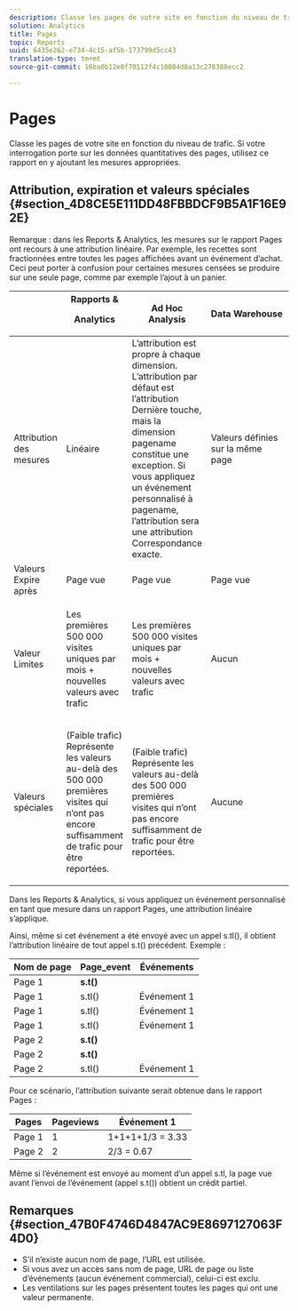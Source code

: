 ```yaml
---
description: Classe les pages de votre site en fonction du niveau de trafic. Si votre interrogation porte sur les données quantitatives des pages, utilisez ce rapport en y ajoutant les mesures appropriées.
solution: Analytics
title: Pages
topic: Reports
uuid: 6435e262-e734-4c15-af5b-173799d5cc43
translation-type: tm+mt
source-git-commit: 16ba0b12e0f70112f4c10804d0a13c278388ecc2

---
```



# Pages

Classe les pages de votre site en fonction du niveau de trafic. Si votre interrogation porte sur les données quantitatives des pages, utilisez ce rapport en y ajoutant les mesures appropriées.

## Attribution, expiration et valeurs spéciales {#section_4D8CE5E111DD48FBBDCF9B5A1F16E92E}

Remarque : dans les Reports &amp; Analytics, les mesures sur le rapport Pages ont recours à une attribution linéaire. Par exemple, les recettes sont fractionnées entre toutes les pages affichées avant un événement d’achat. Ceci peut porter à confusion pour certaines mesures censées se produire sur une seule page, comme par exemple l’ajout à un panier.

<table id="table_EC7423532C7E44DE97B7FC0321585A2B"> 
 <thead> 
  <tr> 
   <th colname="col1" class="entry"> </th> 
   <th colname="col2" class="entry">Rapports &amp; <p>Analytics </p> </th> 
   <th colname="col3" class="entry"> Ad Hoc Analysis </th> 
   <th colname="col4" class="entry"> Data Warehouse </th> 
   <th colname="col5" class="entry"> Analysis Workspace </th> 
  </tr>
 </thead>
 <tbody> 
  <tr> 
   <td colname="col1"> Attribution des mesures </td> 
   <td colname="col2"> Linéaire </td> 
   <td colname="col3"> L’attribution est propre à chaque dimension. L’attribution par défaut est l’attribution Dernière touche, mais la dimension pagename constitue une exception. Si vous appliquez un événement personnalisé à pagename, l’attribution sera une attribution Correspondance exacte. </td> 
   <td colname="col4"> <p>Valeurs définies sur la même page </p> </td> 
   <td colname="col5"> <p>Valeurs définies sur la même page </p> </td> 
  </tr> 
  <tr> 
   <td colname="col1"> Valeurs Expire après </td> 
   <td colname="col2"> Page vue </td> 
   <td colname="col3"> Page vue </td> 
   <td colname="col4"> Page vue </td> 
   <td colname="col5"> Page vue </td> 
  </tr> 
  <tr> 
   <td colname="col1"> Valeur Limites </td> 
   <td colname="col2"> <p>Les premières 500 000 visites uniques par mois + nouvelles valeurs avec trafic </p> </td> 
   <td colname="col3"> <p>Les premières 500 000 visites uniques par mois + nouvelles valeurs avec trafic </p> </td> 
   <td colname="col4"> Aucun </td> 
   <td colname="col5"> <p>Les premières 500 000 visites uniques par mois + nouvelles valeurs avec trafic </p> </td> 
  </tr> 
  <tr> 
   <td colname="col1"> Valeurs spéciales </td> 
   <td colname="col2"> <p>(Faible trafic) Représente les valeurs au-delà des 500 000 premières visites qui n’ont pas encore suffisamment de trafic pour être reportées. </p> </td> 
   <td colname="col3"> <p>(Faible trafic) Représente les valeurs au-delà des 500 000 premières visites qui n’ont pas encore suffisamment de trafic pour être reportées. </p> </td> 
   <td colname="col4"> Aucune </td> 
   <td colname="col5"> <p>(Faible trafic) Représente les valeurs au-delà des 500 000 premières visites qui n’ont pas encore suffisamment de trafic pour être reportées. </p> </td> 
  </tr> 
 </tbody> 
</table>

Dans les Reports &amp; Analytics, si vous appliquez un événement personnalisé en tant que mesure dans un rapport Pages, une attribution linéaire s’applique.

Ainsi, même si cet événement a été envoyé avec un appel s.tl(), il obtient l’attribution linéaire de tout appel s.t() précédent. Exemple :

| Nom de page | Page_event | Événements |
|---|---|---|
| Page 1 | **s.t()** |  |
| Page 1 | s.tl() | Événement 1 |
| Page 1 | s.tl() | Événement 1 |
| Page 1 | s.tl() | Événement 1 |
| Page 2 | **s.t()** |  |
| Page 2 | **s.t()** |  |
| Page 2 | s.tl() | Événement 1 |

Pour ce scénario, l’attribution suivante serait obtenue dans le rapport Pages :

| Pages | Pageviews | Événement 1 |
|---|---|---|
| Page 1 | 1 | 1+1+1+1/3 = 3.33 |
| Page 2 | 2 | 2/3 = 0.67 |

Même si l’événement est envoyé au moment d’un appel s.tl, la page vue avant l’envoi de l’événement (appel s.t()) obtient un crédit partiel.

## Remarques {#section_47B0F4746D4847AC9E8697127063F4D0}

* S’il n’existe aucun nom de page, l’URL est utilisée.
* Si vous avez un accès sans nom de page, URL de page ou liste d’événements (aucun événement commercial), celui-ci est exclu.
* Les ventilations sur les pages présentent toutes les pages qui ont une valeur permanente.

